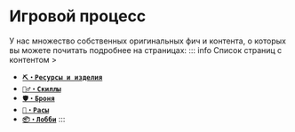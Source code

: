 # Игровой процесс
  У нас множество собственных оригинальных фич и контента, о которых вы можете почитать подробнее на страницах:
  ::: info Список страниц с контентом >
  - [**`⛏️・Ресурсы и изделия`**](/features/minerals)
  - [**`🤹‍♂️・Скиллы`**](/features/skills)
  - [**`🛡️・Броня`**](/features/armor)
  - [**`🗽・Расы`**](/features/lineages)
  - [**`📦・Лобби`**](/features/lobby)
  :::
